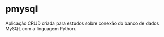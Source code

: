 # pmysql
Aplicação CRUD criada para estudos sobre conexão do banco de dados MySQL com a linguagem Python.
